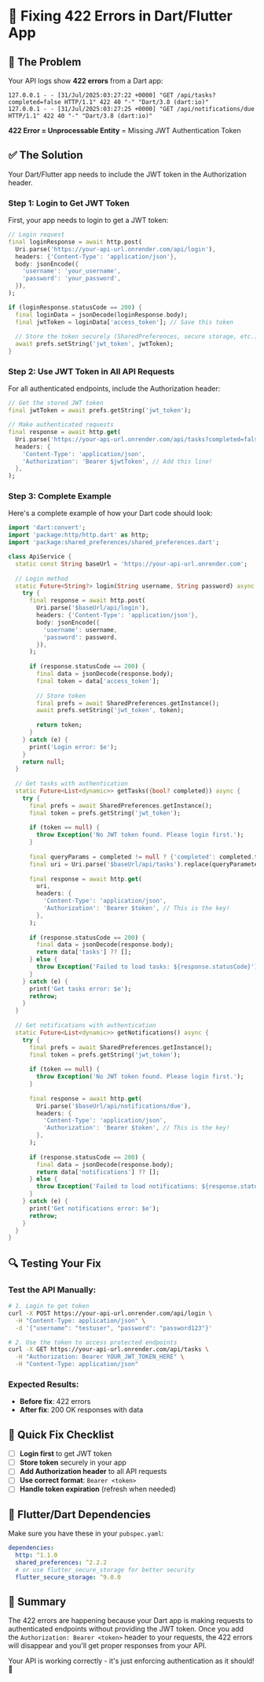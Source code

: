 # 🔧 Fixing 422 Errors in Dart/Flutter App

## 🚨 The Problem

Your API logs show **422 errors** from a Dart app:
```
127.0.0.1 - - [31/Jul/2025:03:27:22 +0000] "GET /api/tasks?completed=false HTTP/1.1" 422 40 "-" "Dart/3.8 (dart:io)"
127.0.0.1 - - [31/Jul/2025:03:27:25 +0000] "GET /api/notifications/due HTTP/1.1" 422 40 "-" "Dart/3.8 (dart:io)"
```

**422 Error = Unprocessable Entity** = Missing JWT Authentication Token

## ✅ The Solution

Your Dart/Flutter app needs to include the JWT token in the Authorization header.

### Step 1: Login to Get JWT Token

First, your app needs to login to get a JWT token:

```dart
// Login request
final loginResponse = await http.post(
  Uri.parse('https://your-api-url.onrender.com/api/login'),
  headers: {'Content-Type': 'application/json'},
  body: jsonEncode({
    'username': 'your_username',
    'password': 'your_password',
  }),
);

if (loginResponse.statusCode == 200) {
  final loginData = jsonDecode(loginResponse.body);
  final jwtToken = loginData['access_token']; // Save this token
  
  // Store the token securely (SharedPreferences, secure storage, etc.)
  await prefs.setString('jwt_token', jwtToken);
}
```

### Step 2: Use JWT Token in All API Requests

For all authenticated endpoints, include the Authorization header:

```dart
// Get the stored JWT token
final jwtToken = await prefs.getString('jwt_token');

// Make authenticated requests
final response = await http.get(
  Uri.parse('https://your-api-url.onrender.com/api/tasks?completed=false'),
  headers: {
    'Content-Type': 'application/json',
    'Authorization': 'Bearer $jwtToken', // Add this line!
  },
);
```

### Step 3: Complete Example

Here's a complete example of how your Dart code should look:

```dart
import 'dart:convert';
import 'package:http/http.dart' as http;
import 'package:shared_preferences/shared_preferences.dart';

class ApiService {
  static const String baseUrl = 'https://your-api-url.onrender.com';
  
  // Login method
  static Future<String?> login(String username, String password) async {
    try {
      final response = await http.post(
        Uri.parse('$baseUrl/api/login'),
        headers: {'Content-Type': 'application/json'},
        body: jsonEncode({
          'username': username,
          'password': password,
        }),
      );
      
      if (response.statusCode == 200) {
        final data = jsonDecode(response.body);
        final token = data['access_token'];
        
        // Store token
        final prefs = await SharedPreferences.getInstance();
        await prefs.setString('jwt_token', token);
        
        return token;
      }
    } catch (e) {
      print('Login error: $e');
    }
    return null;
  }
  
  // Get tasks with authentication
  static Future<List<dynamic>> getTasks({bool? completed}) async {
    try {
      final prefs = await SharedPreferences.getInstance();
      final token = prefs.getString('jwt_token');
      
      if (token == null) {
        throw Exception('No JWT token found. Please login first.');
      }
      
      final queryParams = completed != null ? {'completed': completed.toString()} : {};
      final uri = Uri.parse('$baseUrl/api/tasks').replace(queryParameters: queryParams);
      
      final response = await http.get(
        uri,
        headers: {
          'Content-Type': 'application/json',
          'Authorization': 'Bearer $token', // This is the key!
        },
      );
      
      if (response.statusCode == 200) {
        final data = jsonDecode(response.body);
        return data['tasks'] ?? [];
      } else {
        throw Exception('Failed to load tasks: ${response.statusCode}');
      }
    } catch (e) {
      print('Get tasks error: $e');
      rethrow;
    }
  }
  
  // Get notifications with authentication
  static Future<List<dynamic>> getNotifications() async {
    try {
      final prefs = await SharedPreferences.getInstance();
      final token = prefs.getString('jwt_token');
      
      if (token == null) {
        throw Exception('No JWT token found. Please login first.');
      }
      
      final response = await http.get(
        Uri.parse('$baseUrl/api/notifications/due'),
        headers: {
          'Content-Type': 'application/json',
          'Authorization': 'Bearer $token', // This is the key!
        },
      );
      
      if (response.statusCode == 200) {
        final data = jsonDecode(response.body);
        return data['notifications'] ?? [];
      } else {
        throw Exception('Failed to load notifications: ${response.statusCode}');
      }
    } catch (e) {
      print('Get notifications error: $e');
      rethrow;
    }
  }
}
```

## 🔍 Testing Your Fix

### Test the API Manually:

```bash
# 1. Login to get token
curl -X POST https://your-api-url.onrender.com/api/login \
  -H "Content-Type: application/json" \
  -d '{"username": "testuser", "password": "password123"}'

# 2. Use the token to access protected endpoints
curl -X GET https://your-api-url.onrender.com/api/tasks \
  -H "Authorization: Bearer YOUR_JWT_TOKEN_HERE" \
  -H "Content-Type: application/json"
```

### Expected Results:
- **Before fix**: 422 errors
- **After fix**: 200 OK responses with data

## 🚀 Quick Fix Checklist

- [ ] **Login first** to get JWT token
- [ ] **Store token** securely in your app
- [ ] **Add Authorization header** to all API requests
- [ ] **Use correct format**: `Bearer <token>`
- [ ] **Handle token expiration** (refresh when needed)

## 📱 Flutter/Dart Dependencies

Make sure you have these in your `pubspec.yaml`:

```yaml
dependencies:
  http: ^1.1.0
  shared_preferences: ^2.2.2
  # or use flutter_secure_storage for better security
  flutter_secure_storage: ^9.0.0
```

## 🎯 Summary

The 422 errors are happening because your Dart app is making requests to authenticated endpoints without providing the JWT token. Once you add the `Authorization: Bearer <token>` header to your requests, the 422 errors will disappear and you'll get proper responses from your API.

Your API is working correctly - it's just enforcing authentication as it should! 🔐 